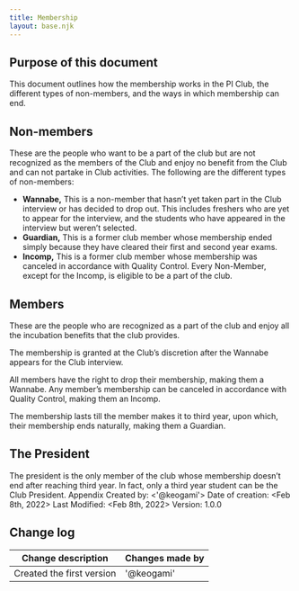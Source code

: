 ```yaml
---
title: Membership
layout: base.njk
---
```


## Purpose of this document
This document outlines how the membership works in the PI Club, the different types of non-members, and the ways in which membership can end.

## Non-members
These are the people who want to be a part of the club but are not recognized as the members of the Club and enjoy no benefit from the Club and can not partake in Club activities.
The following are the different types of non-members:
- **Wannabe,** This is a non-member that hasn’t yet taken part in the Club interview or has decided to drop out. This includes freshers who are yet to appear for the interview, and the students who have appeared in the interview but weren’t selected.
- **Guardian,** This is a former club member whose membership ended simply because they have cleared their first and second year exams.
- **Incomp,** This is a former club member whose membership was canceled in accordance with Quality Control.
Every Non-Member, except for the Incomp, is eligible to be a part of the club.

## Members
These are the people who are recognized as a part of the club and enjoy all the incubation benefits that the club provides.

The membership is granted at the Club’s discretion after the Wannabe appears for the Club interview.

All members have the right to drop their membership, making them a Wannabe.
Any member’s membership can be canceled in accordance with Quality Control, making them an Incomp.

The membership lasts till the member makes it to third year, upon which, their membership ends naturally, making them a Guardian.

## The President
The president is the only member of the club whose membership doesn’t end after reaching third year. In fact, only a third year student can be the Club President.
Appendix 
Created by: <'@keogami'>
Date of creation: <Feb 8th, 2022>
Last Modified: <Feb 8th, 2022>
Version: 1.0.0

## Change log

| Change description        | Changes made by  |
| -----------               |   -----------    |
| Created the first version | '@keogami'       |



